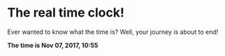 # The real time clock!

Ever wanted to know what the time is? Well, your journey is about to end!

**The time is Nov 07, 2017, 10:55**